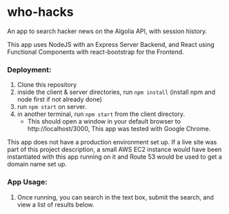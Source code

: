 # who-hacks

An app to search hacker news on the Algolia API, with session history.

This app uses NodeJS with an Express Server Backend, and React using Functional Components with react-bootstrap for the Frontend.

### Deployment:

1. Clone this repository
2. inside the client & server directories, run `npm install` (install npm and node first if not already done)
3. run `npm start` on server.
4. in another terminal, run `npm start` from the client directory.
   - This should open a window in your default browser to http://localhost/3000, This app was tested with Google Chrome.

This app does not have a production environment set up. If a live site was part of this project description, a small AWS EC2 instance would have been instantiated with this app running on it and Route 53 would be used to get a domain name set up.

### App Usage:

1. Once running, you can search in the text box, submit the search, and view a list of results below.

